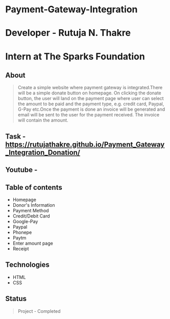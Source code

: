 # Payment-Gateway-Integration

# Developer - Rutuja N. Thakre
# Intern at The Sparks Foundation

## About
>Create a simple website where payment gateway is integrated.There will be a simple donate button on homepage. On clicking the donate button, the user will land on the payment page where user can select the amount to be paid and the payment type, e.g. credit card, Paypal, G-Pay etc.Once the payment is done an invoice will be generated and email will be sent to the user for the payment received. The invoice will contain the amount.

## Task - https://rutujathakre.github.io/Payment_Gateway_Integration_Donation/


## Youtube - 

## Table of contents
* Homepage
* Donor's Information
* Payment Method
* Credit/Debit Card
* Google-Pay
* Paypal
* Phonepe 
* Paytm
* Enter amount page
* Receipt


## Technologies
* HTML
* CSS

## Status
> Project - Completed
